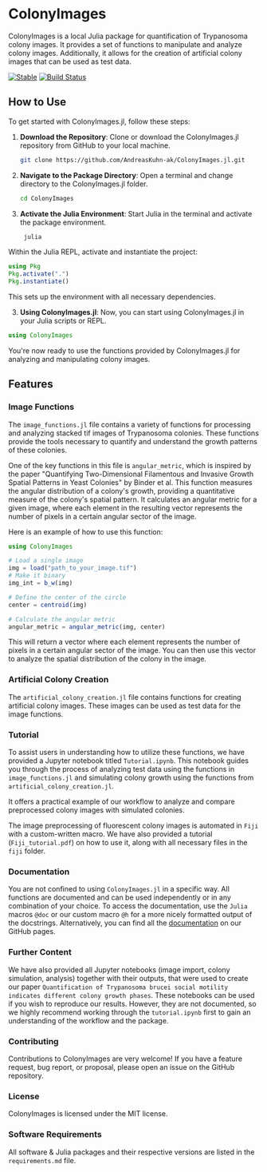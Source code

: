 # ColonyImages

ColonyImages is a local Julia package for quantification of Trypanosoma colony images. It provides a set of functions to manipulate and analyze colony images. Additionally, it allows for the creation of artificial colony images that can be used as test data.

[![Stable](https://img.shields.io/badge/docs-stable-blue.svg)](https://andreaskuhn-ak.github.io/ColonyImages.jl/)
[![Build Status](https://github.com/AndreasKuhn-ak/ColonyImages.jl/actions/workflows/CI.yml/badge.svg?branch=master)](https://github.com/AndreasKuhn-ak/ColonyImages.jl/actions/workflows/CI.yml?query=branch%3Amaster)

## How to Use

To get started with ColonyImages.jl, follow these steps:

1. **Download the Repository**: Clone or download the ColonyImages.jl repository from GitHub to your local machine.

   ```bash
   git clone https://github.com/AndreasKuhn-ak/ColonyImages.jl.git  
    ``` 
2. **Navigate to the Package Directory**:  Open a terminal and change directory to the ColonyImages.jl folder.
   ```bash
   cd ColonyImages
    ``` 
3. **Activate the Julia Environment**: Start Julia in the terminal and activate the package environment.
   ```bash
    julia  
      ``` 
Within the Julia REPL, activate and instantiate the project:
```julia
using Pkg
Pkg.activate(".")
Pkg.instantiate()
```
This sets up the environment with all necessary dependencies.

3. **Using ColonyImages.jl**: Now, you can start using ColonyImages.jl in your Julia scripts or REPL.
```julia
using ColonyImages
```
You're now ready to use the functions provided by ColonyImages.jl for analyzing and manipulating colony images.
## Features

### Image Functions

The `image_functions.jl` file contains a variety of functions for processing and analyzing stacked tif images of Trypanosoma colonies. These functions provide the tools necessary to quantify and understand the growth patterns of these colonies.

One of the key functions in this file is `angular_metric`, which is inspired by the paper "Quantifying Two-Dimensional Filamentous and Invasive Growth Spatial Patterns in Yeast Colonies" by Binder et al. This function measures the angular distribution of a colony's growth, providing a quantitative measure of the colony's spatial pattern. It calculates an angular metric for a given image, where each element in the resulting vector represents the number of pixels in a certain angular sector of the image.

Here is an example of how to use this function:

```julia
using ColonyImages

# Load a single image
img = load("path_to_your_image.tif")
# Make it binary
img_int = b_w(img)

# Define the center of the circle
center = centroid(img)

# Calculate the angular metric
angular_metric = angular_metric(img, center)
```

This will return a vector where each element represents the number of pixels in a certain angular sector of the image. You can then use this vector to analyze the spatial distribution of the colony in the image.



### Artificial Colony Creation

The `artificial_colony_creation.jl` file contains functions for creating artificial colony images. These images can be used as test data for the image functions.



### Tutorial 

To assist users in understanding how to utilize these functions, we have provided a Jupyter notebook titled `Tutorial.ipynb`. This notebook guides you through the process of analyzing test data using the functions in `image_functions.jl` and simulating colony growth using the functions from `artificial_colony_creation.jl`.

It offers a practical example of our workflow to analyze and compare preprocessed colony images with simulated colonies.

The image preprocessing of fluorescent colony images is automated in `Fiji` with a custom-written macro. We have also provided a tutorial (`Fiji_tutorial.pdf`) on how to use it, along with all necessary files in the `fiji` folder.

### Documentation
You are not confined to using `ColonyImages.jl` in a specific way. All functions are documented and can be used independently or in any combination of your choice. To access the documentation, use the `Julia` macros `@doc` or our custom macro `@h` for a more nicely formatted output of the docstrings. Alternatively, you can find all the [documentation](https://andreaskuhn-ak.github.io/ColonyImages.jl/) on our GitHub pages.

### Further Content 
We have also provided all Jupyter notebooks (image import, colony simulation, analysis) together with their outputs, that were used to create our paper `Quantification of Trypanosoma brucei social motility indicates different colony growth phases`. These notebooks can be used if you wish to reproduce our results. However, they are not documented, so we highly recommend working through the `tutorial.ipynb` first to gain an understanding of the workflow and the package.

### Contributing
Contributions to ColonyImages are very welcome! If you have a feature request, bug report, or proposal, please open an issue on the GitHub repository.

### License
ColonyImages is licensed under the MIT license.

### Software Requirements
All software & Julia packages and their respective versions are listed in the `requirements.md` file.